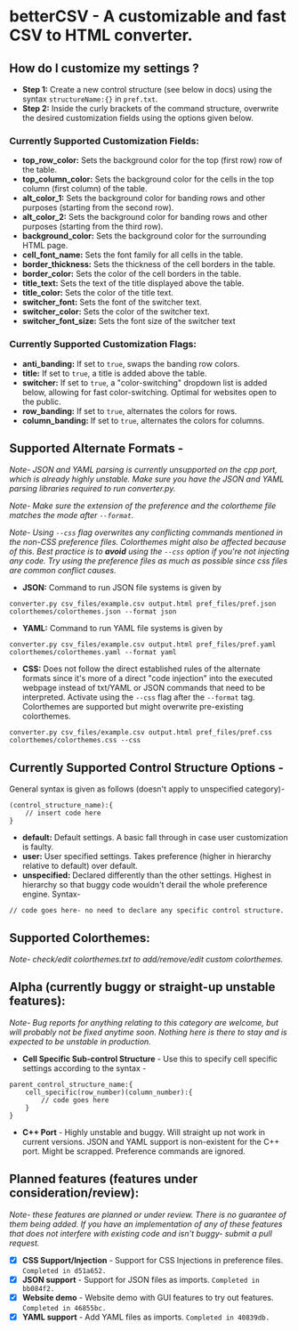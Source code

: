 # betterCSV - A customizable and fast CSV to HTML converter.

## How do I customize my settings ?
* **Step 1:** Create a new control structure (see below in docs) using the syntax `structureName:{}` in `pref.txt`.
* **Step 2:** Inside the curly brackets of the command structure, overwrite the desired customization fields using the options given below.

### Currently Supported Customization Fields:
* **top_row_color:** Sets the background color for the top (first row) row of the table.
* **top_column_color:** Sets the background color for the cells in the top column (first column) of the table.
* **alt_color_1:** Sets the background color for banding rows and other purposes (starting from the second row).
* **alt_color_2:** Sets the background color for banding rows and other purposes (starting from the third row).
* **background_color:** Sets the background color for the surrounding HTML page.
* **cell_font_name:** Sets the font family for all cells in the table.
* **border_thickness:** Sets the thickness of the cell borders in the table.
* **border_color:** Sets the color of the cell borders in the table.
* **title_text:** Sets the text of the title displayed above the table.
* **title_color:** Sets the color of the title text.
* **switcher_font:** Sets the font of the switcher text.
* **switcher_color:** Sets the color of the switcher text.
* **switcher_font_size:** Sets the font size of the switcher text

### Currently Supported Customization Flags:
* **anti_banding:** If set to `true`, swaps the banding row colors.
* **title:** If set to `true`, a title is added above the table.
* **switcher:** If set to `true`, a "color-switching" dropdown list is added below, allowing for fast color-switching. Optimal for websites open to the public.
* **row_banding:** If set to `true`, alternates the colors for rows.
* **column_banding:** If set to `true`, alternates the colors for columns.

## Supported Alternate Formats - 

*Note- JSON and YAML parsing is currently unsupported on the cpp port, which is already highly unstable. Make sure you have the JSON and YAML parsing libraries required to run converter.py.*

*Note- Make sure the extension of the preference and the colortheme file matches the mode after `--format`.*

*Note- Using `--css` flag overwrites any conflicting commands mentioned in the non-CSS preference files. Colorthemes might also be affected because of this. Best practice is to **avoid** using the `--css` option if you're not injecting any code. Try using the preference files as much as possible since css files are common conflict causes.*

* **JSON:** Command to run JSON file systems is given by 
```
converter.py csv_files/example.csv output.html pref_files/pref.json colorthemes/colorthemes.json --format json
```
* **YAML:** Command to run YAML file systems is given by 
```
converter.py csv_files/example.csv output.html pref_files/pref.yaml colorthemes/colorthemes.yaml --format yaml
```

* **CSS:** Does not follow the direct established rules of the alternate formats since it's more of a direct "code injection" into the executed webpage instead of txt/YAML or JSON commands that need to be interpreted. Activate using the `--css` flag after the `--format` tag. Colorthemes are supported but might overwrite pre-existing colorthemes.

```
converter.py csv_files/example.csv output.html pref_files/pref.css colorthemes/colorthemes.css --css
```

## Currently Supported Control Structure Options - 
General syntax is given as follows (doesn't apply to unspecified category)-
```
(control_structure_name):{
    // insert code here
}
```
* **default:** Default settings. A basic fall through in case user customization is faulty.
* **user:** User specified settings. Takes preference (higher in hierarchy relative to default) over default.
* **unspecified:** Declared differently than the other settings. Highest in hierarchy so that buggy code wouldn't derail the whole preference engine. Syntax- 
```
// code goes here- no need to declare any specific control structure.
```

## Supported Colorthemes:
*Note- check/edit colorthemes.txt to add/remove/edit custom colorthemes.*



## Alpha (currently buggy or straight-up unstable features):

*Note- Bug reports for anything relating to this category are welcome, but will probably not be fixed anytime soon. Nothing here is there to stay and is expected to be unstable in production.*

* **Cell Specific Sub-control Structure** - Use this to specify cell specific settings according to the syntax - 
``` 
parent_control_structure_name:{
    cell_specific(row_number)(column_number):{
        // code goes here
    }
}
```
* **C++ Port** - Highly unstable and buggy. Will straight up not work in current versions. JSON and YAML support is non-existent for the C++ port. Might be scrapped. Preference commands are ignored.

## Planned features (features under consideration/review):

*Note- these features are planned or under review. There is no guarantee of them being added. If you have an implementation of any of these features that does not interfere with existing code and isn't buggy- submit a pull request.*

- [x] **CSS Support/Injection** - Support for CSS Injections in preference files. `Completed in d51a652.`
- [x] **JSON support** - Support for JSON files as imports. `Completed in bb084f2.`
- [x] **Website demo** - Website demo with GUI features to try out features. `Completed in 46855bc.`
- [x] **YAML support** - Add YAML files as imports. `Completed in 40839db.`